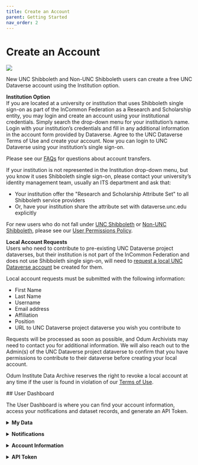 ```yaml
---
title: Create an Account
parent: Getting Started
nav_order: 2
---
```

<script src="https://unpkg.com/vanilla-back-to-top@7.2.1/dist/vanilla-back-to-top.min.js"></script>
<script>addBackToTop({
  diameter: 56,
  backgroundColor: 'rgb(75, 156, 211)',
  textColor: '#fff'
})</script>

# Create an Account

 <img src="https://agooch.github.io/testsite/assets/images/LoginSignUp.png">
 <p></p>
New UNC Shibboleth and Non-UNC Shibboleth users can create a free UNC Dataverse account using the Institution option. 
 
 <p></p>
 <strong>Institution Option</strong><br>
 If you are located at a university or institution that uses Shibboleth single sign-on as part of the InCommon Federation as a Research and Scholarship entity, you may login and create an account using your institutional credentials. Simply search the drop-down menu for your institution’s name. Login with your institution’s credentials and fill in any additional information in the account form provided by Dataverse. Agree to the UNC Dataverse Terms of Use and create your account. Now you can login to UNC Dataverse using your institution’s single sign-on. 
 <p></p>
Please see our <a href="https://agooch.github.io/testsite/faqs.html" target="_blank">FAQs</a> for questions about account transfers.
 <p></p>
 If your institution is not represented in the Institution drop-down menu, but you know it uses Shibboleth single sign-on, please contact your university’s identity management team, usually an ITS department and ask that:  
  <ul>
    <li>Your institution offer the "Research and Scholarship Attribute Set" to all Shibboleth service providers</li>
    <li>Or, have your institution share the attribute set with dataverse.unc.edu explicitly</li>
  </ul>
For new users who do not fall under <a href="https://agooch.github.io/testsite/docs/gettingstarted/userpermissions.html#UNCShib" target="_blank">UNC Shibboleth</a> or <a href="https://agooch.github.io/testsite/docs/gettingstarted/userpermissions.html#NONUNCShib" target="_blank">Non-UNC Shibboleth</a>, please see our <a href="https://agooch.github.io/testsite/docs/gettingstarted/userpermissions.html" target="_blank">User Permissions Policy<a>.
 <p></p>
 <strong>Local Account Requests</strong><br>
 Users who need to contribute to pre-existing UNC Dataverse project dataverses, but their institution is not part of the InCommon Federation and does not use Shibboleth single sign-on, will need to <a href="https://odumarchive.atlassian.net/servicedesk/customer/portals" target="_blank">request a local UNC Dataverse account</a> be created for them. 
  <p></p>
Local account requests must be submitted with the following information:
  <ul>
    <li>First Name</li>
    <li>Last Name</li>
    <li>Username</li>
    <li>Email address</li>
    <li>Affiliation</li>
    <li>Position</li>
    <li>URL to UNC Dataverse project dataverse you wish you contribute to</li>
  </ul>
<p></p> 
Requests will be processed as soon as possible, and Odum Archivists may need to contact you for additional information. We will also reach out to the Admin(s) of the UNC Dataverse project dataverse to confirm that you have permissions to contribute to their dataverse before creating your local account. 

Odum Institute Data Archive reserves the right to revoke a local account at any time if the user is found in violation of our <a href="https://odum.unc.edu/wp-content/uploads/sites/1060/2022/11/Policy_UNCDataverseTermsofUse_20221101.pdf" target="_blank">Terms of Use</a>. 
 <p></p>
## User Dashboard

The User Dashboard is where you can find your account information, access your notifications and dataset records, and generate an API Token. 
<p></p>
<details>
  <summary><strong>My Data</strong></summary><br>
  My Data is a list of all Dataverses, Datasets, and Files you either own or have permissions to access. You can search through the list here by keyword or using the filters on the left side of the page.  
</details>
<p></p>

<details>
  <summary><strong>Notifications</strong></summary><br>
  Notifications will appear in this section with a link to the dataset record and the Dataverse. The date the notification was sent is also listed in each notification. You can remove a notification by clicking the ‘x’ in the upper right of each notification box.   
</details>
<p></p>

<details>
  <summary><strong>Account Information</strong></summary><br>
  This section allows users to review their account information. Accounts using an Institutional login are unable to edit their account information. If you are leaving your institution and would like to transfer your account, please contact UNC Dataverse Support using the Support button at the top of UNC Dataverse.
  <p></p>
Please note that there is a known issue with verifying emails from certain institutions. You can read more about it in our <a href="https://agooch.github.io/testsite/faqs.html#account" target="_blank">FAQs – Account</a> section.  
</details>
<p></p>

<details>
  <summary><strong>API Token</strong></summary><br>
  UNC Dataverse users can generate an API token to utilize the Dataverse APIs. API tokens are valid for one year. Review the <a href="https://guides.dataverse.org/en/5.9/api/index.html" target="_blank">Dataverse API Guide</a> for more information on available APIs and their functions.   
</details>
<p></p>
